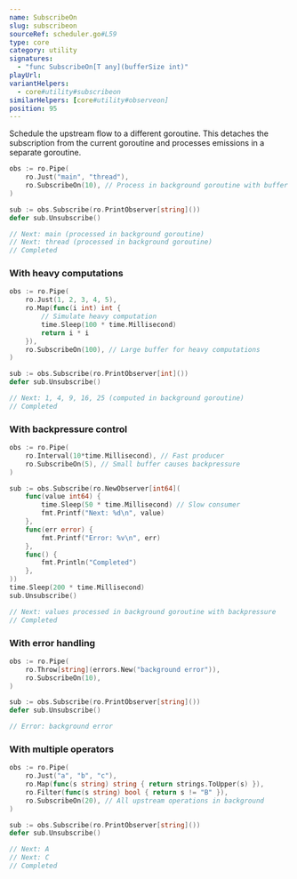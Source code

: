 ```yaml
---
name: SubscribeOn
slug: subscribeon
sourceRef: scheduler.go#L59
type: core
category: utility
signatures:
  - "func SubscribeOn[T any](bufferSize int)"
playUrl:
variantHelpers:
  - core#utility#subscribeon
similarHelpers: [core#utility#observeon]
position: 95
---
```


Schedule the upstream flow to a different goroutine. This detaches the subscription from the current goroutine and processes emissions in a separate goroutine.

```go
obs := ro.Pipe(
    ro.Just("main", "thread"),
    ro.SubscribeOn(10), // Process in background goroutine with buffer size 10
)

sub := obs.Subscribe(ro.PrintObserver[string]())
defer sub.Unsubscribe()

// Next: main (processed in background goroutine)
// Next: thread (processed in background goroutine)
// Completed
```

### With heavy computations

```go
obs := ro.Pipe(
    ro.Just(1, 2, 3, 4, 5),
    ro.Map(func(i int) int {
        // Simulate heavy computation
        time.Sleep(100 * time.Millisecond)
        return i * i
    }),
    ro.SubscribeOn(100), // Large buffer for heavy computations
)

sub := obs.Subscribe(ro.PrintObserver[int]())
defer sub.Unsubscribe()

// Next: 1, 4, 9, 16, 25 (computed in background goroutine)
// Completed
```

### With backpressure control

```go
obs := ro.Pipe(
    ro.Interval(10*time.Millisecond), // Fast producer
    ro.SubscribeOn(5), // Small buffer causes backpressure
)

sub := obs.Subscribe(ro.NewObserver[int64](
    func(value int64) {
        time.Sleep(50 * time.Millisecond) // Slow consumer
        fmt.Printf("Next: %d\n", value)
    },
    func(err error) {
        fmt.Printf("Error: %v\n", err)
    },
    func() {
        fmt.Println("Completed")
    },
))
time.Sleep(200 * time.Millisecond)
sub.Unsubscribe()

// Next: values processed in background goroutine with backpressure
// Completed
```

### With error handling

```go
obs := ro.Pipe(
    ro.Throw[string](errors.New("background error")),
    ro.SubscribeOn(10),
)

sub := obs.Subscribe(ro.PrintObserver[string]())
defer sub.Unsubscribe()

// Error: background error
```

### With multiple operators

```go
obs := ro.Pipe(
    ro.Just("a", "b", "c"),
    ro.Map(func(s string) string { return strings.ToUpper(s) }),
    ro.Filter(func(s string) bool { return s != "B" }),
    ro.SubscribeOn(20), // All upstream operations in background
)

sub := obs.Subscribe(ro.PrintObserver[string]())
defer sub.Unsubscribe()

// Next: A
// Next: C
// Completed
```